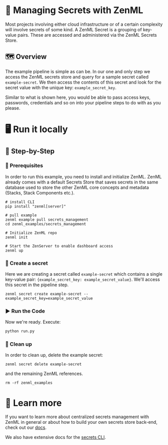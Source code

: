# 🔑 Managing Secrets with ZenML

Most projects involving either cloud infrastructure or of a certain complexity
will involve secrets of some kind. A ZenML Secret is a grouping of key-value
pairs. These are accessed and administered via the ZenML Secrets Store.

## 🗺 Overview

The example pipeline is simple as can be. In our one and only step we access the
ZenML secrets store and query for a sample secret called `example-secret`. We
then access the contents of this secret and look for the secret value with the
unique key: `example_secret_key`.

Similar to what is shown here, you would be able to pass access keys, passwords,
credentials and so on into your pipeline steps to do with as you please.

# 🖥 Run it locally

## 👣 Step-by-Step

### 📄 Prerequisites

In order to run this example, you need to install and initialize ZenML. ZenML
already comes with a default Secrets Store that saves secrets in the same
database used to store the other ZenML core concepts and metadata (Stacks,
Stack Components etc.).


```shell
# install CLI
pip install "zenml[server]"

# pull example
zenml example pull secrets_management
cd zenml_examples/secrets_management

# Initialize ZenML repo
zenml init

# Start the ZenServer to enable dashboard access
zenml up
```

### 🤫 Create a secret

Here we are creating a secret called `example-secret` which contains a single
key-value pair: `{example_secret_key: example_secret_value}`. We'll access this
secret in the pipeline step.

```shell
zenml secret create example-secret --example_secret_key=example_secret_value
```

### ▶️ Run the Code

Now we're ready. Execute:

```bash
python run.py
```

### 🧽 Clean up

In order to clean up, delete the example secret:

```shell
zenml secret delete example-secret
```

and the remaining ZenML references.

```shell
rm -rf zenml_examples
```

# 📜 Learn more

If you want to learn more about centralized secrets management with ZenML in
general or about how to build your own secrets store back-end, check out our
[docs](https://docs.zenml.io/user-guide/advanced-guide/secret-management).

We also have extensive docs for the
[secrets CLI](https://apidocs.zenml.io/latest/cli/#zenml.cli--secrets-management).

